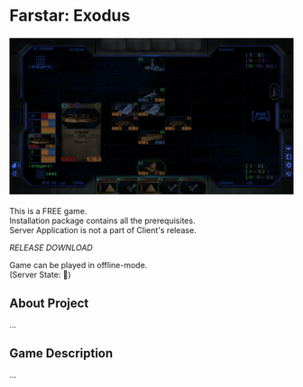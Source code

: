 # Farstar: Exodus  
  
  ![preview1](images/fs1.png)  
  
This is a FREE game.  
Installation package contains all the prerequisites.  
Server Application is not a part of Client's release.  
  
_RELEASE DOWNLOAD_  
  
Game can be played in offline-mode.  
(Server State: :red_circle:)  
  
## About Project  
  
...  
  
## Game Description  
  
...  
  
